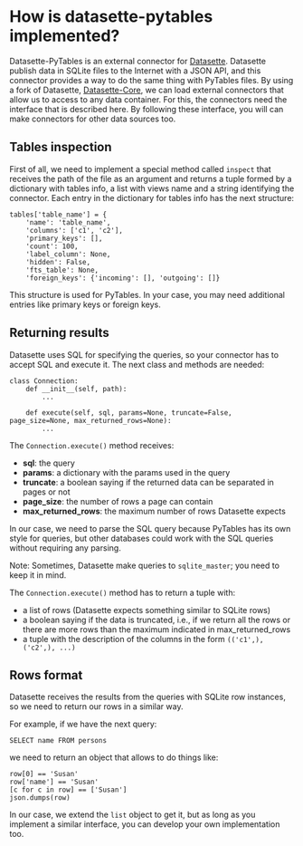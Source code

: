 # How is datasette-pytables implemented?

Datasette-PyTables is an external connector for [Datasette](https://github.com/simonw/datasette). Datasette publish data in SQLite files to the Internet with a JSON API, and this connector provides a way to do the same thing with PyTables files.  By using a fork of Datasette, [Datasette-Core](https://github.com/PyTables/datasette-core), we can load external connectors that allow us to access to any data container. For this, the connectors need the interface that is described here.  By following these interface, you will can make connectors for other data sources too.

## Tables inspection

First of all, we need to implement a special method called `inspect` that receives the path of the file as an argument and returns a tuple formed by a dictionary with tables info, a list with views name and a string identifying the connector.  Each entry in the dictionary for tables info has the next structure:

    tables['table_name'] = {
        'name': 'table_name',
        'columns': ['c1', 'c2'],
        'primary_keys': [],
        'count': 100,
        'label_column': None,
        'hidden': False,
        'fts_table': None,
        'foreign_keys': {'incoming': [], 'outgoing': []}

This structure is used for PyTables. In your case, you may need additional entries like primary keys or foreign keys.

## Returning results

Datasette uses SQL for specifying the queries, so your connector has to accept SQL and execute it.  The next class and methods are needed:

    class Connection:
        def __init__(self, path):
            ...

        def execute(self, sql, params=None, truncate=False, page_size=None, max_returned_rows=None):
            ...

The `Connection.execute()` method receives:

* **sql**: the query
* **params**: a dictionary with the params used in the query
* **truncate**: a boolean saying if the returned data can be separated in pages or not
* **page_size**: the number of rows a page can contain
* **max_returned_rows**: the maximum number of rows Datasette expects

In our case, we need to parse the SQL query because PyTables has its own style for queries, but other databases could work with the SQL queries without requiring any parsing.

Note: Sometimes, Datasette make queries to `sqlite_master`; you need to keep it in mind.

The `Connection.execute()` method has to return a tuple with:

* a list of rows (Datasette expects something similar to SQLite rows)
* a boolean saying if the data is truncated, i.e., if we return all the rows or there are more rows than the maximum indicated in max_returned_rows
* a tuple with the description of the columns in the form `(('c1',), ('c2',), ...)`

## Rows format

Datasette receives the results from the queries with SQLite row instances, so we need to return our rows in a similar way.

For example, if we have the next query:

    SELECT name FROM persons

we need to return an object that allows to do things like:

    row[0] == 'Susan'
    row['name'] == 'Susan'
    [c for c in row] == ['Susan']
    json.dumps(row)

In our case, we extend the `list` object to get it, but as long as you implement a similar interface, you can develop your own implementation too.
